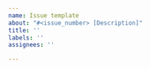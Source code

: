 ```yaml
---
name: Issue template
about: "#<issue_number> [Description]"
title: ''
labels: ''
assignees: ''

---
```



